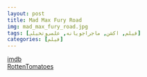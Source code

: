 ```yaml
---
layout: post
title: Mad Max Fury Road
img: mad_max_fury_road.jpg
tags: [فیلم, اکشن, ماجراجویانه, علمی‌و‌تخیلی]
categories: [فیلم]
---
```


[imdb](https://www.imdb.com/title/tt1392190/)  
[RottenTomatoes](https://www.rottentomatoes.com/m/mad_max_fury_road)

